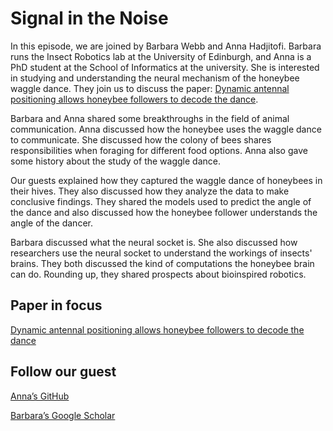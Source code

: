 # Signal in the Noise

In this episode, we are joined by Barbara Webb and Anna Hadjitofi. Barbara runs the Insect Robotics lab at the University of Edinburgh, and Anna is a PhD student at the School of Informatics at the university. She is interested in studying and understanding the neural mechanism of the honeybee waggle dance. They join us to discuss the paper: [Dynamic antennal positioning allows honeybee followers to decode the dance](https://www.cell.com/current-biology/pdfExtended/S0960-9822(24)00220-3).

Barbara and Anna shared some breakthroughs in the field of animal communication. Anna discussed how the honeybee uses the waggle dance to communicate. She discussed how the colony of bees shares responsibilities when foraging for different food options. Anna also gave some history about the study of the waggle dance.

Our guests explained how they captured the waggle dance of honeybees in their hives. They also discussed how they analyze the data to make conclusive findings. They shared the models used to predict the angle of the dance and also discussed how the honeybee follower understands the angle of the dancer. 

Barbara discussed what the neural socket is. She also discussed how researchers use the neural socket to understand the workings of insects' brains. They both discussed the kind of computations the honeybee brain can do. Rounding up, they shared prospects about bioinspired robotics.


## Paper in focus

[Dynamic antennal positioning allows honeybee followers to decode the dance](https://www.cell.com/current-biology/pdfExtended/S0960-9822(24)00220-3)


## Follow our guest

[Anna’s GitHub](https://github.com/annahadji)

[Barbara’s Google Scholar](https://scholar.google.com/citations?user=UwCeZUMAAAAJ&hl=en)